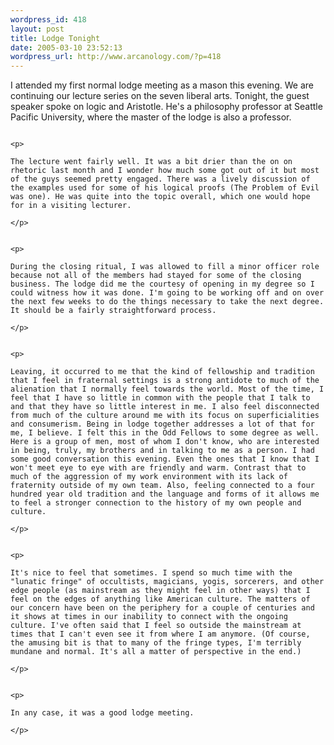 ```yaml
--- 
wordpress_id: 418
layout: post
title: Lodge Tonight
date: 2005-03-10 23:52:13
wordpress_url: http://www.arcanology.com/?p=418
---
```

<p>
                                                                                                                                                                                                                                                                                                                                                                                                                                                                                                                                                                                                                                                                                                          I attended my first normal lodge meeting as a mason this evening. We are continuing our lecture series on the seven liberal arts. Tonight, the guest speaker spoke on logic and Aristotle. He's a philosophy professor at Seattle Pacific University, where the master of the lodge is also a professor.
                                                                                                                                                                                                                                                                                                                                                                                                                                                                                                                                                                                                                                                                                                        </p>
                                                                                                                                                                                                                                                                                                                                                                                                                                                                                                                                                                                                                                                                                                        
                                                                                                                                                                                                                                                                                                                                                                                                                                                                                                                                                                                                                                                                                                        <p>
                                                                                                                                                                                                                                                                                                                                                                                                                                                                                                                                                                                                                                                                                                          The lecture went fairly well. It was a bit drier than the on on rhetoric last month and I wonder how much some got out of it but most of the guys seemed pretty engaged. There was a lively discussion of the examples used for some of his logical proofs (The Problem of Evil was one). He was quite into the topic overall, which one would hope for in a visiting lecturer.
                                                                                                                                                                                                                                                                                                                                                                                                                                                                                                                                                                                                                                                                                                        </p>
                                                                                                                                                                                                                                                                                                                                                                                                                                                                                                                                                                                                                                                                                                        
                                                                                                                                                                                                                                                                                                                                                                                                                                                                                                                                                                                                                                                                                                        <p>
                                                                                                                                                                                                                                                                                                                                                                                                                                                                                                                                                                                                                                                                                                          During the closing ritual, I was allowed to fill a minor officer role because not all of the members had stayed for some of the closing business. The lodge did me the courtesy of opening in my degree so I could witness how it was done. I'm going to be working off and on over the next few weeks to do the things necessary to take the next degree. It should be a fairly straightforward process.
                                                                                                                                                                                                                                                                                                                                                                                                                                                                                                                                                                                                                                                                                                        </p>
                                                                                                                                                                                                                                                                                                                                                                                                                                                                                                                                                                                                                                                                                                        
                                                                                                                                                                                                                                                                                                                                                                                                                                                                                                                                                                                                                                                                                                        <p>
                                                                                                                                                                                                                                                                                                                                                                                                                                                                                                                                                                                                                                                                                                          Leaving, it occurred to me that the kind of fellowship and tradition that I feel in fraternal settings is a strong antidote to much of the alienation that I normally feel towards the world. Most of the time, I feel that I have so little in common with the people that I talk to and that they have so little interest in me. I also feel disconnected from much of the culture around me with its focus on superficialities and consumerism. Being in lodge together addresses a lot of that for me, I believe. I felt this in the Odd Fellows to some degree as well. Here is a group of men, most of whom I don't know, who are interested in being, truly, my brothers and in talking to me as a person. I had some good conversation this evening. Even the ones that I know that I won't meet eye to eye with are friendly and warm. Contrast that to much of the aggression of my work environment with its lack of fraternity outside of my own team. Also, feeling connected to a four hundred year old tradition and the language and forms of it allows me to feel a stronger connection to the history of my own people and culture.
                                                                                                                                                                                                                                                                                                                                                                                                                                                                                                                                                                                                                                                                                                        </p>
                                                                                                                                                                                                                                                                                                                                                                                                                                                                                                                                                                                                                                                                                                        
                                                                                                                                                                                                                                                                                                                                                                                                                                                                                                                                                                                                                                                                                                        <p>
                                                                                                                                                                                                                                                                                                                                                                                                                                                                                                                                                                                                                                                                                                          It's nice to feel that sometimes. I spend so much time with the "lunatic fringe" of occultists, magicians, yogis, sorcerers, and other edge people (as mainstream as they might feel in other ways) that I feel on the edges of anything like American culture. The matters of our concern have been on the periphery for a couple of centuries and it shows at times in our inability to connect with the ongoing culture. I've often said that I feel so outside the mainstream at times that I can't even see it from where I am anymore. (Of course, the amusing bit is that to many of the fringe types, I'm terribly mundane and normal. It's all a matter of perspective in the end.)
                                                                                                                                                                                                                                                                                                                                                                                                                                                                                                                                                                                                                                                                                                        </p>
                                                                                                                                                                                                                                                                                                                                                                                                                                                                                                                                                                                                                                                                                                        
                                                                                                                                                                                                                                                                                                                                                                                                                                                                                                                                                                                                                                                                                                        <p>
                                                                                                                                                                                                                                                                                                                                                                                                                                                                                                                                                                                                                                                                                                          In any case, it was a good lodge meeting.
                                                                                                                                                                                                                                                                                                                                                                                                                                                                                                                                                                                                                                                                                                        </p>